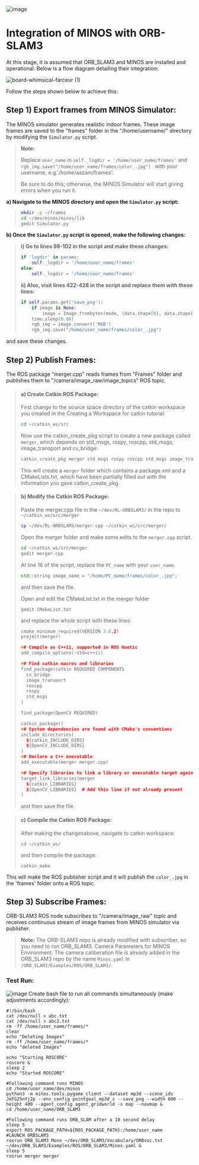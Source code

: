![image](https://github.com/aliaxam153/ORB-SLAM3-on-Ubuntu-20.04-WSL/assets/146977640/36985e28-ca95-4dbd-9fdd-ffb67b606691)

# Integration of MINOS with ORB-SLAM3

At this stage, it is assumed that ORB_SLAM3 and MINOS are installed and operational. Below is a flow diagram detailing their integration:

![board-whimsical-farceur (1)](https://github.com/aliaxam153/RL-ORBSLAM3/assets/146977640/c39ae34e-c5f3-4cfd-b58c-e3da0fce1a26)

Follow the steps shown below to achieve this:

## Step 1) Export frames from MINOS Simulator:
The MINOS simulator generates realistic indoor frames. These image frames are saved to the "frames" folder in the "/home/username/" directory by modifying the `Simulator.py` script.

>**Note:**
>
>Replace `user_name` in  ``` self._logdir = '/home/user_name/frames' ``` and  ```rgb_img.save("/home/user_name/frames/color_.jpg") ``` with your username, e.g.'/home/aazam/frames'.
>
>Be sure to do this; otherwise, the MINOS Simulator will start giving errors when you run it.

**a) Navigate to the MINOS directory and open the `Simulator.py` script:**
> ```bash
> mkdir -p ~/frames
> cd ~/dev/minos/minos/lib
> gedit Simulator.py
> ```

**b) Once the `Simulator.py` script is opened, make the following changes:**

> **i) Go to lines 98-102 in the script and make these changes:**
> ```python
> if 'logdir' in params:
>     self._logdir = '/home/user_name/frames' 
> else:
>     self._logdir = '/home/user_name/frames'
> ```
> 
> **ii) Also, visit lines 422-428 in the script and replace them with these lines:**
> ```python
> if self.params.get('save_png'):
>     if image is None:
>         image = Image.frombytes(mode, (data.shape[0], data.shape[1]), data)
>     time.sleep(0.06)
>     rgb_img = image.convert('RGB')
>     rgb_img.save("/home/user_name/frames/color_.jpg")
> ```
and save these changes.
## Step 2) Publish Frames:

The ROS package "merger.cpp" reads frames from "Frames" folder and publishes them to "/camera/image_raw/image_topics" ROS topic.

> #### a) Create Catkin ROS Package:
> First change to the source space directory of the catkin workspace you created in the Creating a Workspace for catkin tutorial:
> ```bash
> cd ~/catkin_ws/src
> ```
> Now use the catkin_create_pkg script to create a new package called ```merger```, which depends on std_msgs, rospy, roscpp, std_msgs, image_transport and cv_bridge:
> ```cpp
> catkin_create_pkg merger std_msgs rospy roscpp std_msgs image_transport cv_bridge
> ```
> This will create a ```merger``` folder which contains a package.xml and a CMakeLists.txt, which have been partially filled out with the information you gave catkin_create_pkg.

> #### b) Modify the Catkin ROS Package:
> Paste the merger.cpp file in the ```~/dev/RL-ORBSLAM3/``` in the repo to ```~/catkin_ws/src/merger```
> ```bash
>cp ~/dev/RL-ORBSLAM3/merger.cpp ~/catkin_ws/src/merger/
>```
> Open the merger folder and make some edits to the ```merger.cpp``` script.
> ```bash
> cd ~/catkin_ws/src/merger
> gedit merger.cpp
> ```
> At line 16 of the script, replace the ```PC_name``` with your ```user_name```.
> ```cpp
> std::string image_name = "/home/PC_name/frames/color_.jpg";
> ```
> and then save the file.
> 
> Open and edit the CMakeList.txt in the merger folder
> ```
> gedit CMakeList.txt
> ```
> and replace the whole script with these lines: 
> ```cpp
> cmake_minimum_required(VERSION 3.0.2)
> project(merger)
> 
> ## Compile as C++11, supported in ROS Noetic
> add_compile_options(-std=c++11)
> 
> ## Find catkin macros and libraries
> find_package(catkin REQUIRED COMPONENTS
>   cv_bridge
>   image_transport
>   roscpp
>   rospy
>   std_msgs
> )
> 
> find_package(OpenCV REQUIRED)
> 
> catkin_package()
> ## System dependencies are found with CMake's conventions
> include_directories(
>   ${catkin_INCLUDE_DIRS}
>   ${OpenCV_INCLUDE_DIRS}
> )
> ## Declare a C++ executable
> add_executable(merger merger.cpp)
>
> ## Specify libraries to link a library or executable target against
> target_link_libraries(merger
>   ${catkin_LIBRARIES}
>   ${OpenCV_LIBRARIES}  # Add this line if not already present
> )
> ```
> and then save the file.

> #### c) Compile the Catkin ROS Package:
> After making the changesabove, navigate to catkin workspace:
> ```
> cd ~/catkin_ws/
> ```
> and then compile the package:
> ```
> catkin_make
> ```
This will make the ROS publisher script and it will publish the ```color_.jpg``` in the 'frames' folder onto a ROS topic.

## Step 3) Subscribe Frames:

ORB-SLAM3 ROS node subscribes to "/camera/image_raw" topic and receives continuous stream of image frames from MINOS simulator via publisher.
> **Note:** The ORB-SLAM3 repo is already modified with subscriber, so you need to run ORB_SLAM3.
> Camera Parameters for MINOS Environment:
> The camera caliberation file is already added in the ORB_SLAM3 repo by the name ```Minos.yaml``` in ```/ORB_SLAM3/Examples/ROS/ORB_SLAM3/```.

### Test Run:
![image](https://github.com/aliaxam153/ORB-SLAM3-on-Ubuntu-20.04-WSL/assets/146977640/3c7529a6-cc14-46bb-a538-d305e5365578)
Create bash file to run all commands simultaneously (make adjustments accordingly):

```
#!/bin/bash
cat /dev/null > abc.txt
cat /dev/null > abc2.txt
rm -ff /home/user_name/frames/*
clear
echo "Deleting Images"
rm -ff /home/user_name/frames/*
echo "deleted Images"

echo "Starting ROSCORE"
roscore &
sleep 2
echo "Started ROSCORE"

#Following command runs MINOS
cd /home/user_name/dev/minos
python3 -m minos.tools.pygame_client --dataset mp3d --scene_ids JeFG25nYj2p --env_config pointgoal_mp3d_s --save_png --width 600 --height 400 --agent_config agent_gridworld -s map --navmap &
cd /home/user_name/ORB_SLAM3

#Following command runs ORB_SLAM after a 10 second delay
sleep 5
export ROS_PACKAGE_PATH=${ROS_PACKAGE_PATH}:/home/user_name
#LAUNCH ORBSLAM3
rosrun ORB_SLAM3 Mono ~/dev/ORB_SLAM3/Vocabulary/ORBvoc.txt ~/dev/ORB_SLAM3/Examples/ROS/ORB_SLAM3/Minos.yaml &
sleep 5
rosrun merger merger
```
